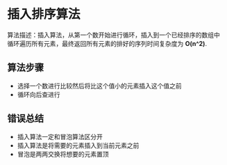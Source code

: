 # 插入排序算法
算法描述：插入算法，从第一个数开始进行循环，插入到一个已经排序的数组中
循环遍历所有元素，最终返回所有元素的排好的序列时间复杂度为 **O(n^2)**.
## 算法步骤
* 选择一个数进行比较然后将比这个值小的元素插入这个值之前
* 循环向后查进行
## 错误总结
+ 插入算法一定和冒泡算法区分开
+ 插入算法是将需要的元素插入到当前元素之前
+ 冒泡是两两交换将想要的元素置顶